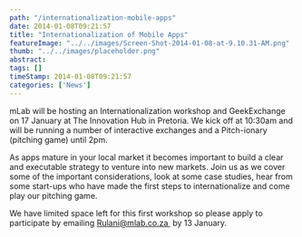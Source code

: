 ```yaml
---
path: "/internationalization-mobile-apps" 
date: 2014-01-08T09:21:57 
title: "Internationalization of Mobile Apps" 
featureImage: "../../images/Screen-Shot-2014-01-08-at-9.10.31-AM.png"
thumb: "../../images/placeholder.png" 
abstract:  
tags: [] 
timeStamp: 2014-01-08T09:21:57 
categories: ['News'] 
---
```


<p>mLab will be hosting an Internationalization workshop and GeekExchange on 17 January at The Innovation Hub in Pretoria. We kick off at 10:30am and will be running a number of interactive exchanges and a Pitch-ionary (pitching game) until 2pm.</p>
<p>As apps mature in your local market it becomes important to build a clear and executable strategy to venture into new markets. Join us as we cover some of the important considerations, look at some case studies, hear from some start-ups who have made the first steps to internationalize and come play our pitching game.</p>
<p>We have limited space left for this first workshop so please apply to participate by emailing <a href="mailto:rulani@mlab.co.za">Rulani@mlab.co.za </a> by 13 January.</p>
